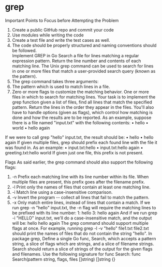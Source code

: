 # grep

Important Points to Focus before Attempting the Problem 
1.	Create a public GitHub repo and commit your code 
2.	Use modules while writing the code
3.	Create a test file and write the test cases as well. 
4.	The code should be properly structured and naming conventions should be followed.  
Implement GREP in Go
Search a file for lines matching a regular expression pattern. Return the line number and contents of each matching line.
The Unix grep command can be used to search for lines in one or more files that match a user-provided search query (known as the pattern).
1.	The grep command takes three arguments:
2.	The pattern which is used to match lines in a file.
3.	Zero or more flags to customize the matching behavior.
One or more files in which to search for matching lines.
Your task is to implement the grep function given a list of files, find all lines that match the specified pattern. Return the lines in the order they appear in the files. You'll also have to handle options (given as flags), which control how matching is done and how the results are to be reported.
As an example, suppose there is a file named "input.txt" with the following contents:
•	hello
•	world
•	hello again

If we were to call grep "hello" input.txt, the result should be:
•	hello
•	hello again
If given multiple files, grep should prefix each found line with the file it was found in. As an example:
•	input.txt:hello
•	input.txt:hello again
•	greeting.txt:hello world
If given just one file, this prefix is not present.



Flags
As said earlier, the grep command should also support the following flags:
1.	-n Prefix each matching line with its line number within its file. When multiple files are present, this prefix goes after the filename prefix.
2.	-l Print only the names of files that contain at least one matching line.
3.	-i Match line using a case-insensitive comparison.
4.	-v Invert the program -- collect all lines that fail to match the pattern.
5.	-x Only match entire lines, instead of lines that contain a match.
If we run grep -n "hello" input.txt, the -n flag will require the matching lines to be prefixed with its line number:
1: hello
3: hello again
And if we run grep -i "HELLO" input.txt, we'll do a case-insensitive match, and the output will be:
hello
hello again
The grep command should support multiple flags at once.
For example, running grep -l -v "hello" file1.txt file2.txt should print the names of files that do not contain the string "hello".
In package grep, Define a single Go func, Search, which accepts a pattern string, a slice of flags which are strings, and a slice of filename strings. Search should return a slice of strings of the output for the given flags and filenames.
Use the following signature for func Search:
func Search(pattern string, flags, files []string) []string {}
